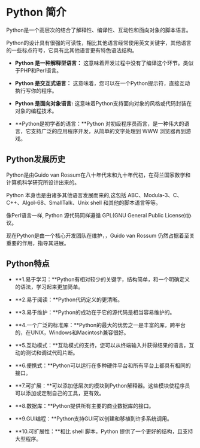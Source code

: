 
# Python 简介

Python是一个高层次的结合了解释性、编译性、互动性和面向对象的脚本语言。

Python的设计具有很强的可读性，相比其他语言经常使用英文关键字，其他语言的一些标点符号，它具有比其他语言更有特色语法结构。

*   **Python 是一种解释型语言：** 这意味着开发过程中没有了编译这个环节。类似于PHP和Perl语言。

*   **Python 是交互式语言：** 这意味着，您可以在一个Python提示符，直接互动执行写你的程序。

*   **Python 是面向对象语言:** 这意味着Python支持面向对象的风格或代码封装在对象的编程技术。

*   **Python是初学者的语言：**Python 对初级程序员而言，是一种伟大的语言，它支持广泛的应用程序开发，从简单的文字处理到 WWW 浏览器再到游戏。

## Python发展历史

Python是由Guido van Rossum在八十年代末和九十年代初，在荷兰国家数学和计算机科学研究所设计出来的。

Python 本身也是由诸多其他语言发展而来的,这包括 ABC、Modula-3、C、C++、Algol-68、SmallTalk、Unix shell 和其他的脚本语言等等。

像Perl语言一样, Python 源代码同样遵循 GPL(GNU General Public License)协议。

现在Python是由一个核心开发团队在维护，，Guido van Rossum 仍然占据着至关重要的作用，指导其进展。

## Python特点

*   **1.易于学习：**Python有相对较少的关键字，结构简单，和一个明确定义的语法，学习起来更加简单。
*   **2.易于阅读：**Python代码定义的更清晰。

*   **3.易于维护：**Python的成功在于它的源代码是相当容易维护的。

*   **4.一个广泛的标准库：**Python的最大的优势之一是丰富的库，跨平台的，在UNIX，Windows和Macintosh兼容很好。

*   **5.互动模式：**互动模式的支持，您可以从终端输入并获得结果的语言，互动的测试和调试代码片断。

*   **6.便携式：**Python可以运行在多种硬件平台和所有平台上都具有相同的接口。

*   **7.可扩展：**可以添加低层次的模块到Python解释器。这些模块使程序员可以添加或定制自己的工具，更有效。

*   **8.数据库：**Python提供所有主要的商业数据库的接口。

*   **9.GUI编程：**Python支持GUI可以创建和移植到许多系统调用。

*   **10.可扩展性：**相比 shell 脚本，Python 提供了一个更好的结构，且支持大型程序。

